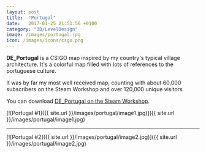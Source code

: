 ```yaml
---
layout: post
title:  "Portugal"
date:   2017-01-25 21:51:56 +0100
category: "3D/LevelDesign"
image: /images/portugal.jpg
icon: /images/icons/csgo.png
---
```


**DE_Portugal** is a CS:GO map inspired by my country's typical village architecture. It's a colorful map filled with lots of references to the portuguese culture.

It was by far my most well received map, counting with about 60,000 subscribers on the Steam Workshop and over 120,000 unique visitors.

You can download <a href="https://steamcommunity.com/sharedfiles/filedetails/?id=842297085">DE_Portugal on the Steam Workshop</a>.

[![Portugal #1]({{ site.url }}/images/portugal/image1.jpg)]({{ site.url }}/images/portugal/image1.jpg)
<hr>
[![Portugal #2]({{ site.url }}/images/portugal/image2.jpg)]({{ site.url }}/images/portugal/image2.jpg)
